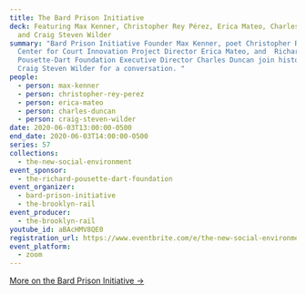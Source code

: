 ```yaml
---
title: The Bard Prison Initiative
deck: Featuring Max Kenner, Christopher Rey Pérez, Erica Mateo, Charles Duncan,
  and Craig Steven Wilder
summary: "Bard Prison Initiative Founder Max Kenner, poet Christopher Rey Pérez,
  Center for Court Innovation Project Director Erica Mateo, and  Richard
  Pousette-Dart Foundation Executive Director Charles Duncan join historian
  Craig Steven Wilder for a conversation. "
people:
  - person: max-kenner
  - person: christopher-rey-perez
  - person: erica-mateo
  - person: charles-duncan
  - person: craig-steven-wilder
date: 2020-06-03T13:00:00-0500
end_date: 2020-06-03T14:00:00-0500
series: 57
collections:
  - the-new-social-environment
event_sponsor:
  - the-richard-pousette-dart-foundation
event_organizer:
  - bard-prison-initiative
  - the-brooklyn-rail
event_producer:
  - the-brooklyn-rail
youtube_id: aBAcHMV8QE0
registration_url: https://www.eventbrite.com/e/the-new-social-environment-57-bard-prison-initiative-tickets-106787851338
event_platform:
  - zoom
---
```

[M﻿ore on the Bard Prison Initiative →](https://bpi.bard.edu/)